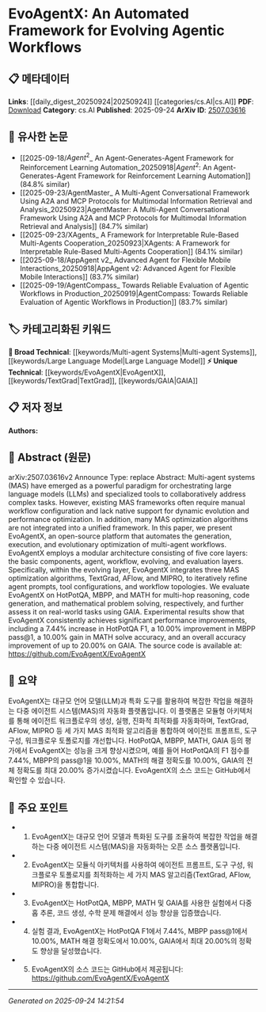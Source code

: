 <!-- KEYWORD_LINKING_METADATA:
{
  "processed_timestamp": "2025-09-24T14:21:54.377674",
  "vocabulary_version": "1.0",
  "selected_keywords": [
    "Multi-agent Systems",
    "EvoAgentX",
    "Large Language Model",
    "TextGrad",
    "GAIA"
  ],
  "rejected_keywords": [],
  "similarity_scores": {
    "Multi-agent Systems": 0.8,
    "EvoAgentX": 0.85,
    "Large Language Model": 0.78,
    "TextGrad": 0.7,
    "GAIA": 0.65
  },
  "extraction_method": "AI_prompt_based",
  "budget_applied": true,
  "candidates_json": {
    "candidates": [
      {
        "surface": "Multi-agent systems",
        "canonical": "Multi-agent Systems",
        "aliases": [
          "MAS"
        ],
        "category": "broad_technical",
        "rationale": "Multi-agent systems are fundamental to orchestrating complex workflows in AI, providing a basis for linking various agentic and optimization concepts.",
        "novelty_score": 0.55,
        "connectivity_score": 0.88,
        "specificity_score": 0.7,
        "link_intent_score": 0.8
      },
      {
        "surface": "EvoAgentX",
        "canonical": "EvoAgentX",
        "aliases": [],
        "category": "unique_technical",
        "rationale": "EvoAgentX is the central framework discussed in the paper, offering unique insights into automated workflow evolution.",
        "novelty_score": 0.95,
        "connectivity_score": 0.65,
        "specificity_score": 0.9,
        "link_intent_score": 0.85
      },
      {
        "surface": "Large Language Models",
        "canonical": "Large Language Model",
        "aliases": [
          "LLMs"
        ],
        "category": "broad_technical",
        "rationale": "Large Language Models are integral to the framework's orchestration capabilities, linking to broader AI concepts.",
        "novelty_score": 0.4,
        "connectivity_score": 0.9,
        "specificity_score": 0.65,
        "link_intent_score": 0.78
      },
      {
        "surface": "TextGrad",
        "canonical": "TextGrad",
        "aliases": [],
        "category": "unique_technical",
        "rationale": "TextGrad is a specific optimization algorithm integrated into EvoAgentX, providing a unique point of discussion for optimization techniques.",
        "novelty_score": 0.8,
        "connectivity_score": 0.6,
        "specificity_score": 0.85,
        "link_intent_score": 0.7
      },
      {
        "surface": "GAIA",
        "canonical": "GAIA",
        "aliases": [],
        "category": "unique_technical",
        "rationale": "GAIA is used for real-world task evaluation, offering a unique context for applied multi-agent systems.",
        "novelty_score": 0.75,
        "connectivity_score": 0.55,
        "specificity_score": 0.8,
        "link_intent_score": 0.65
      }
    ],
    "ban_list_suggestions": [
      "workflow",
      "optimization"
    ]
  },
  "decisions": [
    {
      "candidate_surface": "Multi-agent systems",
      "resolved_canonical": "Multi-agent Systems",
      "decision": "linked",
      "scores": {
        "novelty": 0.55,
        "connectivity": 0.88,
        "specificity": 0.7,
        "link_intent": 0.8
      }
    },
    {
      "candidate_surface": "EvoAgentX",
      "resolved_canonical": "EvoAgentX",
      "decision": "linked",
      "scores": {
        "novelty": 0.95,
        "connectivity": 0.65,
        "specificity": 0.9,
        "link_intent": 0.85
      }
    },
    {
      "candidate_surface": "Large Language Models",
      "resolved_canonical": "Large Language Model",
      "decision": "linked",
      "scores": {
        "novelty": 0.4,
        "connectivity": 0.9,
        "specificity": 0.65,
        "link_intent": 0.78
      }
    },
    {
      "candidate_surface": "TextGrad",
      "resolved_canonical": "TextGrad",
      "decision": "linked",
      "scores": {
        "novelty": 0.8,
        "connectivity": 0.6,
        "specificity": 0.85,
        "link_intent": 0.7
      }
    },
    {
      "candidate_surface": "GAIA",
      "resolved_canonical": "GAIA",
      "decision": "linked",
      "scores": {
        "novelty": 0.75,
        "connectivity": 0.55,
        "specificity": 0.8,
        "link_intent": 0.65
      }
    }
  ]
}
-->

# EvoAgentX: An Automated Framework for Evolving Agentic Workflows

## 📋 메타데이터

**Links**: [[daily_digest_20250924|20250924]] [[categories/cs.AI|cs.AI]]
**PDF**: [Download](https://arxiv.org/pdf/2507.03616.pdf)
**Category**: cs.AI
**Published**: 2025-09-24
**ArXiv ID**: [2507.03616](https://arxiv.org/abs/2507.03616)

## 🔗 유사한 논문
- [[2025-09-18/$Agent^2$_ An Agent-Generates-Agent Framework for Reinforcement Learning Automation_20250918|$Agent^2$: An Agent-Generates-Agent Framework for Reinforcement Learning Automation]] (84.8% similar)
- [[2025-09-23/AgentMaster_ A Multi-Agent Conversational Framework Using A2A and MCP Protocols for Multimodal Information Retrieval and Analysis_20250923|AgentMaster: A Multi-Agent Conversational Framework Using A2A and MCP Protocols for Multimodal Information Retrieval and Analysis]] (84.7% similar)
- [[2025-09-23/XAgents_ A Framework for Interpretable Rule-Based Multi-Agents Cooperation_20250923|XAgents: A Framework for Interpretable Rule-Based Multi-Agents Cooperation]] (84.1% similar)
- [[2025-09-18/AppAgent v2_ Advanced Agent for Flexible Mobile Interactions_20250918|AppAgent v2: Advanced Agent for Flexible Mobile Interactions]] (83.7% similar)
- [[2025-09-19/AgentCompass_ Towards Reliable Evaluation of Agentic Workflows in Production_20250919|AgentCompass: Towards Reliable Evaluation of Agentic Workflows in Production]] (83.7% similar)

## 🏷️ 카테고리화된 키워드
**🧠 Broad Technical**: [[keywords/Multi-agent Systems|Multi-agent Systems]], [[keywords/Large Language Model|Large Language Model]]
**⚡ Unique Technical**: [[keywords/EvoAgentX|EvoAgentX]], [[keywords/TextGrad|TextGrad]], [[keywords/GAIA|GAIA]]

## 📋 저자 정보

**Authors:** 

## 📄 Abstract (원문)

arXiv:2507.03616v2 Announce Type: replace 
Abstract: Multi-agent systems (MAS) have emerged as a powerful paradigm for orchestrating large language models (LLMs) and specialized tools to collaboratively address complex tasks. However, existing MAS frameworks often require manual workflow configuration and lack native support for dynamic evolution and performance optimization. In addition, many MAS optimization algorithms are not integrated into a unified framework. In this paper, we present EvoAgentX, an open-source platform that automates the generation, execution, and evolutionary optimization of multi-agent workflows. EvoAgentX employs a modular architecture consisting of five core layers: the basic components, agent, workflow, evolving, and evaluation layers. Specifically, within the evolving layer, EvoAgentX integrates three MAS optimization algorithms, TextGrad, AFlow, and MIPRO, to iteratively refine agent prompts, tool configurations, and workflow topologies. We evaluate EvoAgentX on HotPotQA, MBPP, and MATH for multi-hop reasoning, code generation, and mathematical problem solving, respectively, and further assess it on real-world tasks using GAIA. Experimental results show that EvoAgentX consistently achieves significant performance improvements, including a 7.44% increase in HotPotQA F1, a 10.00% improvement in MBPP pass@1, a 10.00% gain in MATH solve accuracy, and an overall accuracy improvement of up to 20.00% on GAIA. The source code is available at: https://github.com/EvoAgentX/EvoAgentX

## 📝 요약

EvoAgentX는 대규모 언어 모델(LLM)과 특화 도구를 활용하여 복잡한 작업을 해결하는 다중 에이전트 시스템(MAS)의 자동화 플랫폼입니다. 이 플랫폼은 모듈형 아키텍처를 통해 에이전트 워크플로우의 생성, 실행, 진화적 최적화를 자동화하며, TextGrad, AFlow, MIPRO 등 세 가지 MAS 최적화 알고리즘을 통합하여 에이전트 프롬프트, 도구 구성, 워크플로우 토폴로지를 개선합니다. HotPotQA, MBPP, MATH, GAIA 등의 평가에서 EvoAgentX는 성능을 크게 향상시켰으며, 예를 들어 HotPotQA의 F1 점수를 7.44%, MBPP의 pass@1을 10.00%, MATH의 해결 정확도를 10.00%, GAIA의 전체 정확도를 최대 20.00% 증가시켰습니다. EvoAgentX의 소스 코드는 GitHub에서 확인할 수 있습니다.

## 🎯 주요 포인트

- 1. EvoAgentX는 대규모 언어 모델과 특화된 도구를 조율하여 복잡한 작업을 해결하는 다중 에이전트 시스템(MAS)을 자동화하는 오픈 소스 플랫폼입니다.
- 2. EvoAgentX는 모듈식 아키텍처를 사용하여 에이전트 프롬프트, 도구 구성, 워크플로우 토폴로지를 최적화하는 세 가지 MAS 알고리즘(TextGrad, AFlow, MIPRO)을 통합합니다.
- 3. EvoAgentX는 HotPotQA, MBPP, MATH 및 GAIA를 사용한 실험에서 다중 홉 추론, 코드 생성, 수학 문제 해결에서 성능 향상을 입증했습니다.
- 4. 실험 결과, EvoAgentX는 HotPotQA F1에서 7.44%, MBPP pass@1에서 10.00%, MATH 해결 정확도에서 10.00%, GAIA에서 최대 20.00%의 정확도 향상을 달성했습니다.
- 5. EvoAgentX의 소스 코드는 GitHub에서 제공됩니다: https://github.com/EvoAgentX/EvoAgentX


---

*Generated on 2025-09-24 14:21:54*